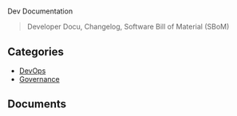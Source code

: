 # 
Dev Documentation

> Developer Docu, Changelog, Software Bill of Material (SBoM)


## Categories
- [DevOps](./DevOps/README.md)
- [Governance](./Governance/README.md)

## Documents
